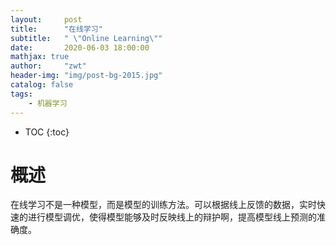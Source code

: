 ```yaml
---
layout:     post
title:      "在线学习"
subtitle:   " \"Online Learning\""
date:       2020-06-03 18:00:00
mathjax: true
author:     "zwt"
header-img: "img/post-bg-2015.jpg"
catalog: false
tags:
    - 机器学习
---
```

* TOC
{:toc}

# 概述
在线学习不是一种模型，而是模型的训练方法。可以根据线上反馈的数据，实时快速的进行模型调优，使得模型能够及时反映线上的辩护啊，提高模型线上预测的准确度。
